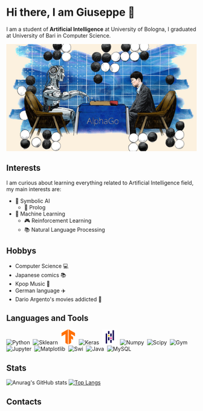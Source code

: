 # Hi there, I am Giuseppe 👋

I am a student of **Artificial Intelligence** at University of Bologna, I graduated at University of Bari in Computer Science.

<p align="center">
   <img heigth="80" width="1000" src="alphago.jpg" />
</p>


## Interests

I am curious about learning everything related to Artificial Intelligence field, my main interests are:

* 🐒 Symbolic AI
  * 📯 Prolog
* 🧠 Machine Learning
  * 🎮 Reinforcement Learning
  * 📚 Natural Language Processing

## Hobbys

- Computer Science 💻
- Japanese comics 📚
- Kpop Music 🎵
- German language ✈️
- Dario Argento's movies addicted 🎥

## Languages and Tools

<p>
<img src="https://upload.wikimedia.org/wikipedia/commons/thumb/c/c3/Python-logo-notext.svg/1024px-Python-logo-notext.svg.png" title="Python" alt="Python" width="40" height="40"/>&nbsp;
<img src="https://upload.wikimedia.org/wikipedia/commons/thumb/0/05/Scikit_learn_logo_small.svg/2560px-Scikit_learn_logo_small.svg.png" title="Sklearnr" alt="Sklearn" height="40"/>&nbsp;
<img src="https://github.com/devicons/devicon/blob/master/icons/tensorflow/tensorflow-original.svg" title="Tensorflow" alt="Tensorflow" width="40" height="40"/>&nbsp;
<img src="https://keras.io/img/logo.png" title="Keras" alt="Keras " height="40"/>&nbsp;
<img src="https://github.com/devicons/devicon/blob/master/icons/pandas/pandas-original.svg" title="Pandas" alt="Pandas" width="40" height="40"/>&nbsp;
<img src="https://user-images.githubusercontent.com/67586773/105040771-43887300-5a88-11eb-9f01-bee100b9ef22.png" title="Numpy" alt="Numpy" width="40" height="40"/>&nbsp;
<img src="https://blueorange.digital/wp-content/uploads/2019/12/logo_scipy.png" title="Scipy" alt="Scipy" height="40"/>&nbsp;
<img src="https://voyageintech.files.wordpress.com/2018/08/gym-icon.png"  title="Gym" alt="Gym" width="40" height="40"/>&nbsp;
<img src="https://upload.wikimedia.org/wikipedia/commons/thumb/3/38/Jupyter_logo.svg/1200px-Jupyter_logo.svg.png"  title="Jupyter" alt="Jupyter" width="40" height="40"/>&nbsp;
<img src="https://upload.wikimedia.org/wikipedia/commons/thumb/8/84/Matplotlib_icon.svg/1024px-Matplotlib_icon.svg.png"  title="Matplotlib" alt="Matplotlib" width="40" height="40"/>&nbsp;
<img src="https://starbeamrainbowlabs.com/images/logos/swi-prolog.svg"  title="Swi Prolog" alt="Swi" width="40" height="40"/>&nbsp;
<img src="https://www.svgrepo.com/show/353924/java.svg" title="Java" alt="Java" width="40" height="40"/>&nbsp;
<img src="https://static.cdnlogo.com/logos/m/10/mysql.svg" title="MySQL" alt="MySQL" width="40" height="40"/>&nbsp;

</p>

## Stats

![Anurag's GitHub stats](https://github-readme-stats.vercel.app/api?username=giuseppeboezio&show_icons=true&theme=tokyonight)
[![Top Langs](https://github-readme-stats.vercel.app/api/top-langs/?username=giuseppeboezio&theme=tokyonight)](https://github.com/anuraghazra/github-readme-stats)

  


## Contacts
